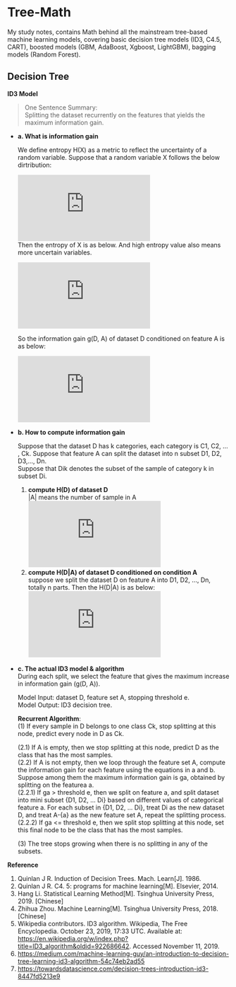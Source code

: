 Tree-Math
============
My study notes, contains Math behind all the mainstream tree-based machine learning models, covering basic decision tree models (ID3, C4.5, CART), boosted models (GBM, AdaBoost, Xgboost, LightGBM), bagging models (Random Forest).



Decision Tree
------------
**ID3 Model**
> One Sentence Summary:   
Splitting the dataset recurrently on the features that yields the maximum information gain.  

- **a. What is information gain**    

  We define entropy H(X) as a metric to reflect the uncertainty of a random variable. 
  Suppose that a random variable X follows the below dirtribution:  

  ![img](https://latex.codecogs.com/svg.latex?%5Cbg_black%20P%28X%3Dx%29%3Dp_%7Bi%7D%2C%20i%20%3D%201%2C2%2C3%2C...%2Cn)  
  Then the entropy of X is as below. And high entropy value also means more uncertain variables.   

  ![img](https://latex.codecogs.com/svg.latex?%5Cbg_black%20%24H%28X%29%20%3D%20-%5Csum_%7Bi%20%3D%201%7D%5E%7Bn%7Dp_%7Bi%7D%5Clog%28p_%7Bi%7D%29%24)  
 
  So the information gain g(D, A) of dataset D conditioned on feature A is as below:

  ![img](https://latex.codecogs.com/svg.latex?%5Cbg_black%20g%28D%2CA%29%3DH%28D%29-H%28D%7CA%29) 

- **b. How to compute information gain**  

  Suppose that the dataset D has k categories, each category is C1, C2, ... , Ck.
Suppose that feature A can split the dataset into n subset D1, D2, D3,..., Dn.  
Suppose that Dik denotes the subset of the sample of category k in subset Di.  
    1. **compute H(D) of dataset D**   
    |A| means the number of sample in A  
    ![img](https://latex.codecogs.com/svg.latex?%5Cbg_black%20H%28D%29%20%3D%20-%5Csum_%7Bk%3D1%7D%5E%7BK%7D%7B%5Cfrac%7B%7CC_%7Bk%7D%7C%7D%7B%7CD%7C%7D%7D%5Clog_%7B%20%7D%5Cfrac%7B%7CC_%7Bk%7D%7C%7D%7B%7CD%7C%7D)  
    2. **compute H(D|A) of dataset D conditioned on condition A**  
    suppose we split the dataset D on feature A into D1, D2, ..., Dn, totally n parts. Then the H(D|A) is as below:  
    ![img](https://latex.codecogs.com/svg.latex?%5Cbg_black%20H%28D%7CA%29%20%3D%20%5Csum_%7Bi%3D1%7D%5E%7Bn%7D%20%5Cfrac%7B%7CD_i%7C%7D%7B%7CD%7C%7DH%28D_%7Bi%7D%29%20%3D%20%5Csum_%7Bi%3D1%7D%5E%7Bn%7D%20%5Cfrac%7B%7CD_i%7C%7D%7B%7CD%7C%7D%20%5Csum_%7Bk%3D1%7D%5E%7BK%7D%20%5Cfrac%7B%7CD_%7Bik%7D%7C%7D%7B%7CD_i%7C%7D%5Clog%28%5Cfrac%7B%7CD_%7Bik%7D%7C%7D%7B%7CD_i%7C%7D%29)    

- **c. The actual ID3 model & algorithm**  
During each split, we select the feature that gives the maximum increase in information gain (g(D, A)).  

  Model Input: dataset D, feature set A, stopping threshold e.  
Model Output: ID3 decision tree.  
 
  **Recurrent Algorithm**:  
  (1) If every sample in D belongs to one class Ck, stop splitting at this node, predict every node in D as Ck.  
  
  (2.1) If A is empty, then we stop splitting at this node, predict D as the class that has the most samples.    
  (2.2) If A is not empty, then we loop through the feature set A, compute the information gain for each feature using the equations in a and b.
  Suppose among them the maximum information gain is ga, obtained by splitting on the featurea a.   
  (2.2.1) If ga > threshold e, then we split on feature a, and split dataset into mini subset {D1, D2, ... Di} based on different values of categorical feature a. For each subset in {D1, D2, ... Di}, treat Di as the new dataset D, and treat A-{a} as the new feature set A, repeat the splitting process.  
  (2.2.2) If ga <= threshold e, then we split stop splitting at this node, set this final node to be the class that has the most samples. 
  
  (3) The tree stops growing when there is no splitting in any of the subsets.

**Reference**  

1. Quinlan J R. Induction of Decision Trees. Mach. Learn[J]. 1986. 
2. Quinlan J R. C4. 5: programs for machine learning[M]. Elsevier, 2014.
3. Hang Li. Statistical Learning Method[M]. Tsinghua University Press, 2019. [Chinese]
4. Zhihua Zhou. Machine Learning[M]. Tsinghua University Press, 2018. [Chinese]
5. Wikipedia contributors. ID3 algorithm. Wikipedia, The Free Encyclopedia. October 23, 2019, 17:33 UTC. Available at: https://en.wikipedia.org/w/index.php?title=ID3_algorithm&oldid=922686642. Accessed November 11, 2019.
6. https://medium.com/machine-learning-guy/an-introduction-to-decision-tree-learning-id3-algorithm-54c74eb2ad55
7. https://towardsdatascience.com/decision-trees-introduction-id3-8447fd5213e9

